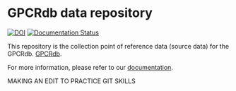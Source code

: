 GPCRdb data repository
=======
[![DOI](https://zenodo.org/badge/50108190.svg)](https://zenodo.org/badge/latestdoi/50108190)
[![Documentation Status](https://readthedocs.org/projects/gpcrdb/badge/?version=latest)](http://docs.gpcrdb.org/?badge=latest)

This repository is the collection point of reference data (source data) for the GPCRdb. [GPCRdb](https://gpcrdb.org).

For more information, please refer to our [documentation](http://docs.gpcrdb.org).

MAKING AN EDIT TO PRACTICE GIT SKILLS

